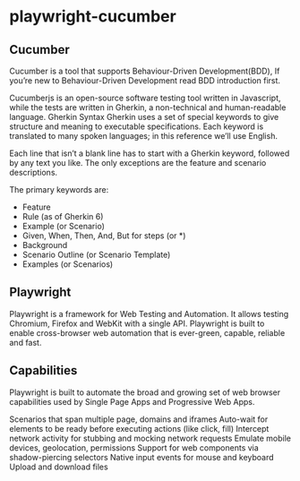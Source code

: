 # playwright-cucumber

## Cucumber
Cucumber is a tool that supports Behaviour-Driven Development(BDD), If you’re new to Behaviour-Driven Development read BDD introduction first.

Cucumberjs
is an open-source software testing tool written in Javascript, while the tests are written in Gherkin, a non-technical and human-readable language.
Gherkin Syntax
Gherkin uses a set of special keywords to give structure and meaning to executable specifications. Each keyword is translated to many spoken languages; in this reference we’ll use English.

Each line that isn’t a blank line has to start with a Gherkin keyword, followed by any text you like. The only exceptions are the feature and scenario descriptions.

The primary keywords are:

 * Feature
 * Rule (as of Gherkin 6)
 * Example (or Scenario)
 * Given, When, Then, And, But for steps (or *)
 * Background
 * Scenario Outline (or Scenario Template)
 * Examples (or Scenarios)

## Playwright
Playwright is a framework for Web Testing and Automation. It allows testing Chromium, Firefox and WebKit with a single API. Playwright is built to enable cross-browser web automation that is ever-green, capable, reliable and fast.

## Capabilities
Playwright is built to automate the broad and growing set of web browser capabilities used by Single Page Apps and Progressive Web Apps.

Scenarios that span multiple page, domains and iframes
Auto-wait for elements to be ready before executing actions (like click, fill)
Intercept network activity for stubbing and mocking network requests
Emulate mobile devices, geolocation, permissions
Support for web components via shadow-piercing selectors
Native input events for mouse and keyboard
Upload and download files
